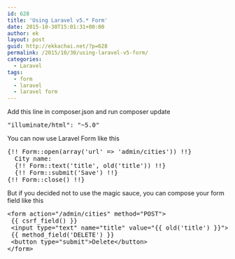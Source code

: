```yaml
---
id: 628
title: 'Using Laravel v5.* Form'
date: 2015-10-30T15:01:31+00:00
author: ek
layout: post
guid: http://ekkachai.net/?p=628
permalink: /2015/10/30/using-laravel-v5-form/
categories:
  - Laravel
tags:
  - form
  - laravel
  - laravel form
---
```

Add this line in composer.json and run composer update

<pre>"illuminate/html": "~5.0"</pre>

You can now use Laravel Form like this

<pre>{!! Form::open(array('url' =&gt; 'admin/cities')) !!}
  City name:
  {!! Form::text('title', old('title')) !!}
  {!! Form::submit('Save') !!}
{!! Form::close() !!}
</pre>

But if you decided not to use the magic sauce, you can compose your form field like this

<pre>&lt;form action="/admin/cities" method="POST"&gt;
 {{ csrf_field() }}
 &lt;input type="text" name="title" value="{{ old('title') }}"&gt;
 {{ method_field('DELETE') }}
 &lt;button type="submit"&gt;Delete&lt;/button&gt;
&lt;/form&gt;
</pre>